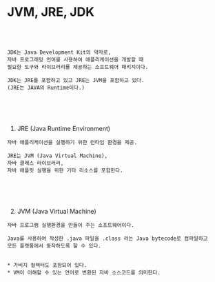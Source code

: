 # JVM, JRE, JDK

<br /><br />

```
JDK는 Java Development Kit의 약자로,
자바 프로그래밍 언어를 사용하여 애플리케이션을 개발할 때
필요한 도구와 라이브러리를 제공하는 소프트웨어 패키지이다.

JDK는 JRE를 포함하고 있고 JRE는 JVM을 포함하고 있다.
(JRE는 JAVA의 Runtime이다.)
```

<br /><br /><br />

1. JRE (Java Runtime Environment)

```
자바 애플리케이션을 실행하기 위한 런타임 환경을 제공.

JRE는 JVM (Java Virtual Machine),
자바 클래스 라이브러리,
자바 애플릿 실행을 위한 기타 리소스를 포함한다.
```

<br /><br /><br />

2. JVM (Java Virtual Machine)

```
자바 프로그램 실행환경을 만들어 주는 소프트웨어이다.

Java를 사용하여 작성한 .java 파일을 .class 라는 Java bytecode로 컴파일하고
모든 플랫폼에서 동작하도록 할 수 있다.


* 가비지 컬렉터도 포함되어 있다.
* VM이 이해할 수 있는 언어로 변환된 자바 소스코드를 의미한다.
```
